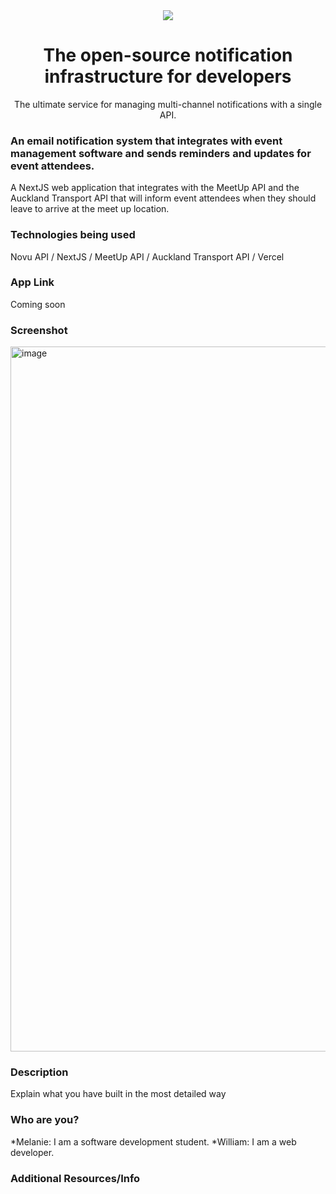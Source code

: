 <div align="center">
    <a href="https://connect.novu.co" target="_blank"><img src="https://user-images.githubusercontent.com/100117126/235352632-e3e22d9e-2c8b-43d3-a297-dd8fbd90fc56.png" /></a>
</div>

<h1 align="center">The open-source notification infrastructure for developers</h1>

<div align="center">
The ultimate service for managing multi-channel notifications with a single API.
</div>

<h3>An email notification system that integrates with event management software and sends reminders and updates for event attendees.</h3>
<p>A NextJS web application that integrates with the MeetUp API and the Auckland Transport API that will inform event attendees when they should leave to arrive at the meet up location.</p>

<h3>Technologies being used</h3>
<p>Novu API / NextJS / MeetUp API / Auckland Transport API / Vercel</p>

<h3>App Link</h3>
<p>Coming soon</p>

<h3>Screenshot</h3>
<img width="1128" alt="image" src="https://user-images.githubusercontent.com/100117126/235352769-56544ab6-8b0d-47f9-8788-e363c692a594.png">

<h3>Description</h3>
<p>Explain what you have built in the most detailed way</p>


<h3>Who are you?</h3>
*Melanie: I am a software development student.
*William: I am a web developer.

<h3>Additional Resources/Info</h3>
